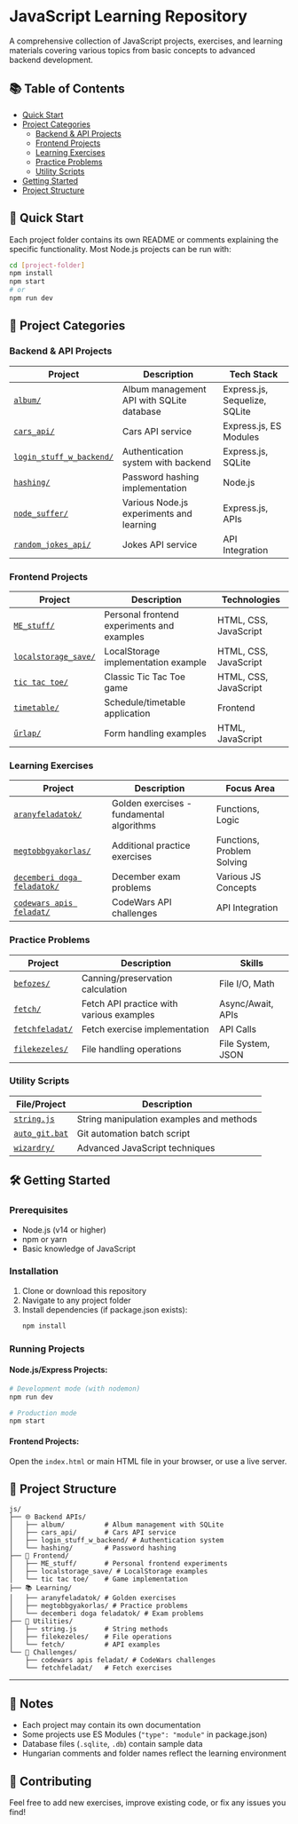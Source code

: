 # JavaScript Learning Repository

A comprehensive collection of JavaScript projects, exercises, and learning materials covering various topics from basic concepts to advanced backend development.

## 📚 Table of Contents

- [Quick Start](#quick-start)
- [Project Categories](#project-categories)
  - [Backend & API Projects](#backend--api-projects)
  - [Frontend Projects](#frontend-projects)
  - [Learning Exercises](#learning-exercises)
  - [Practice Problems](#practice-problems)
  - [Utility Scripts](#utility-scripts)
- [Getting Started](#getting-started)
- [Project Structure](#project-structure)

## 🚀 Quick Start

Each project folder contains its own README or comments explaining the specific functionality. Most Node.js projects can be run with:

```bash
cd [project-folder]
npm install
npm start
# or
npm run dev
```

## 📂 Project Categories

### Backend & API Projects

| Project                                              | Description                               | Tech Stack                    |
| ---------------------------------------------------- | ----------------------------------------- | ----------------------------- |
| [`album/`](./album/)                                 | Album management API with SQLite database | Express.js, Sequelize, SQLite |
| [`cars_api/`](./cars_api/)                           | Cars API service                          | Express.js, ES Modules        |
| [`login_stuff_w_backend/`](./login_stuff_w_backend/) | Authentication system with backend        | Express.js, SQLite            |
| [`hashing/`](./hashing/)                             | Password hashing implementation           | Node.js                       |
| [`node_suffer/`](./node_suffer/)                     | Various Node.js experiments and learning  | Express.js, APIs              |
| [`random_jokes_api/`](./random_jokes_api/)           | Jokes API service                         | API Integration               |

### Frontend Projects

| Project                                      | Description                                | Technologies          |
| -------------------------------------------- | ------------------------------------------ | --------------------- |
| [`ME_stuff/`](./ME_stuff/)                   | Personal frontend experiments and examples | HTML, CSS, JavaScript |
| [`localstorage_save/`](./localstorage_save/) | LocalStorage implementation example        | HTML, CSS, JavaScript |
| [`tic tac toe/`](./tic%20tac%20toe/)         | Classic Tic Tac Toe game                   | HTML, CSS, JavaScript |
| [`timetable/`](./timetable/)                 | Schedule/timetable application             | Frontend              |
| [`űrlap/`](./űrlap/)                         | Form handling examples                     | HTML, JavaScript      |

### Learning Exercises

| Project                                                        | Description                               | Focus Area                 |
| -------------------------------------------------------------- | ----------------------------------------- | -------------------------- |
| [`aranyfeladatok/`](./aranyfeladatok/)                         | Golden exercises - fundamental algorithms | Functions, Logic           |
| [`megtobbgyakorlas/`](./megtobbgyakorlas/)                     | Additional practice exercises             | Functions, Problem Solving |
| [`decemberi doga feladatok/`](./decemberi%20doga%20feladatok/) | December exam problems                    | Various JS Concepts        |
| [`codewars apis feladat/`](./codewars%20apis%20feladat/)       | CodeWars API challenges                   | API Integration            |

### Practice Problems

| Project                            | Description                              | Skills            |
| ---------------------------------- | ---------------------------------------- | ----------------- |
| [`befozes/`](./befozes/)           | Canning/preservation calculation         | File I/O, Math    |
| [`fetch/`](./fetch/)               | Fetch API practice with various examples | Async/Await, APIs |
| [`fetchfeladat/`](./fetchfeladat/) | Fetch exercise implementation            | API Calls         |
| [`filekezeles/`](./filekezeles/)   | File handling operations                 | File System, JSON |

### Utility Scripts

| File/Project                     | Description                              |
| -------------------------------- | ---------------------------------------- |
| [`string.js`](./string.js)       | String manipulation examples and methods |
| [`auto_git.bat`](./auto_git.bat) | Git automation batch script              |
| [`wizardry/`](./wizardry/)       | Advanced JavaScript techniques           |

## 🛠 Getting Started

### Prerequisites

- Node.js (v14 or higher)
- npm or yarn
- Basic knowledge of JavaScript

### Installation

1. Clone or download this repository
2. Navigate to any project folder
3. Install dependencies (if package.json exists):
   ```bash
   npm install
   ```

### Running Projects

#### Node.js/Express Projects:

```bash
# Development mode (with nodemon)
npm run dev

# Production mode
npm start
```

#### Frontend Projects:

Open the `index.html` or main HTML file in your browser, or use a live server.

## 📁 Project Structure

```
js/
├── 🌐 Backend APIs/
│   ├── album/          # Album management with SQLite
│   ├── cars_api/       # Cars API service
│   ├── login_stuff_w_backend/ # Authentication system
│   └── hashing/        # Password hashing
├── 🎨 Frontend/
│   ├── ME_stuff/       # Personal frontend experiments
│   ├── localstorage_save/ # LocalStorage examples
│   └── tic tac toe/    # Game implementation
├── 📚 Learning/
│   ├── aranyfeladatok/ # Golden exercises
│   ├── megtobbgyakorlas/ # Practice problems
│   └── decemberi doga feladatok/ # Exam problems
├── 🔧 Utilities/
│   ├── string.js       # String methods
│   ├── filekezeles/    # File operations
│   └── fetch/          # API examples
└── 🎯 Challenges/
    ├── codewars apis feladat/ # CodeWars challenges
    └── fetchfeladat/   # Fetch exercises
```

---

## 📝 Notes

- Each project may contain its own documentation
- Some projects use ES Modules (`"type": "module"` in package.json)
- Database files (`.sqlite`, `.db`) contain sample data
- Hungarian comments and folder names reflect the learning environment

## 🤝 Contributing

Feel free to add new exercises, improve existing code, or fix any issues you find!
